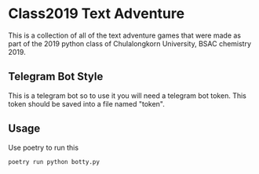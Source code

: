 # Class2019 Text Adventure

This is a collection of all of the text adventure games that were made as part
of the 2019 python class of Chulalongkorn University, BSAC chemistry 2019.

## Telegram Bot Style

This is a telegram bot so to use it you will need a telegram bot token.
This token should be saved into a file named "token".

## Usage

Use poetry to run this

```python
poetry run python botty.py
```

